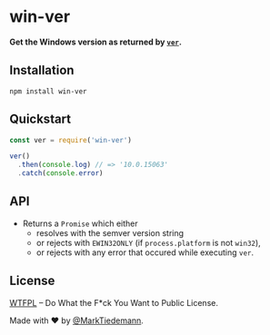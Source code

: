 # win-ver

**Get the Windows version as returned by [`ver`](https://en.wikipedia.org/wiki/Ver_(command)).**

## Installation

```
npm install win-ver
```

## Quickstart

```js
const ver = require('win-ver')

ver()
  .then(console.log) // => '10.0.15063'
  .catch(console.error)
```

## API

- Returns a `Promise` which either
  - resolves with the semver version string
  - or rejects with `EWIN32ONLY` (if `process.platform` is not `win32`),
  - or rejects with any error that occured while executing `ver`.

## License

[WTFPL](http://www.wtfpl.net/) – Do What the F*ck You Want to Public License.

Made with :heart: by [@MarkTiedemann](https://twitter.com/MarkTiedemannDE).